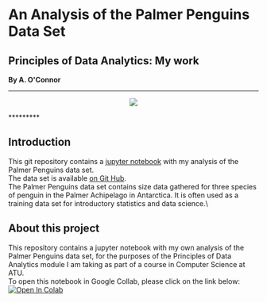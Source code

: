 # An Analysis of the Palmer Penguins Data Set
## Principles of Data Analytics: My work
**By A. O'Connor**
*********
<p align ="center"><img src="https://allisonhorst.github.io/palmerpenguins/logo.png" /></p>
*********


## Introduction 
This git repository contains a [jupyter notebook](https://github.com/a-o-connor/palmerpenguins_data_analytics/blob/main/palmerpenguinsanalysis.ipynb) with my analysis of the Palmer Penguins data set.\
The data set is available [on Git Hub](https://allisonhorst.github.io/palmerpenguins/articles/intro.html).\
The Palmer Penguins data set contains size data gathered for three species of penguin in the Palmer Achipelago in Antarctica. It is often used as a training data set for introductory statistics and data science.\
## About this project
This repository contains a jupyter notebook with my own analysis of the Palmer Penguins data set, for the purposes of the Principles of Data Analytics module I am taking as part of a course in Computer Science at ATU.\
To open this notebook in Google Collab, please click on the link below:
<a target="_blank" href="https://colab.research.google.com/github/a-o-connor/palmerpenguins_data_analytics/blob/main/palmerpenguinsanalysis.ipynb">
  <img src="https://colab.research.google.com/assets/colab-badge.svg" alt="Open In Colab"/>
</a>

